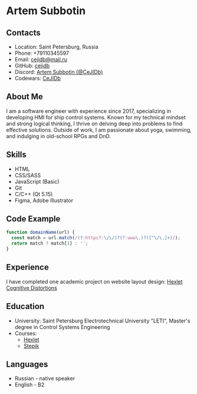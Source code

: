 # Artem Subbotin

## Contacts
* Location: Saint Petersburg, Russia
* Phone: +79110345597
* Email: cejidb@mail.ru
* GitHub:  [cejidb](https://github.com/CeJIDb)
* Discord: [Artem Subbotin (@CeJIDb)](https://discordapp.com/users/186077151194251264/)
* Codewars: [CeJIDb](https://www.codewars.com/users/CeJIDb)

## About Me
I am a software engineer with experience since 2017, specializing in developing HMI for ship control systems. Known for my technical mindset and strong logical thinking, I thrive on delving deep into problems to find effective solutions. Outside of work, I am passionate about yoga, swimming, and indulging in old-school RPGs and DnD.

## Skills
* HTML
* CSS/SASS
* JavaScript (Basic)
* Git
* С/C++ (Qt 5.15)
* Figma, Adobe Illustrator

## Code Example
```javascript
function domainName(url) {
  const match = url.match(/(?:https?:\/\/)?(?:www\.)?([^\/\.]+)/);
  return match ? match[1] : '';
}
```

## Experience
I have completed one academic project on website layout design: [Hexlet Cognitive Distortions](https://cejidb.github.io/layout-designer-project-58/src/)


## Education
* University: Saint Petersburg Electrotechnical University "LETI", Master's degree in Control Systems Engineering
* Courses:
  * [Hexlet](https://ru.hexlet.io/u/cejidb)
  * [Stepik](https://stepik.org/users/496193003/profile)

## Languages
  * Russian - native speaker
  * English - B2
